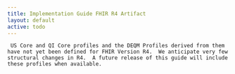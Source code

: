 ```yaml
---
title: Implementation Guide FHIR R4 Artifact
layout: default
active: todo
---
```


     US Core and QI Core profiles and the DEQM Profiles derived from them have not yet been defined for FHIR Version R4.  We anticipate very few structural changes in R4.  A future release of this guide will include these profiles when available.
